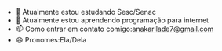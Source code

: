 - 🔭 Atualmente estou estudando Sesc/Senac
- 🌱 Atualmente estou aprendendo programação para internet
- 📫 Como entrar em contato comigo:anakarllade7@gmail.com
- 😄 Pronomes:Ela/Dela
